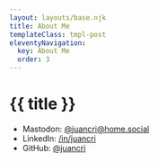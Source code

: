 ```yaml
---
layout: layouts/base.njk
title: About Me
templateClass: tmpl-post
eleventyNavigation:
  key: About Me
  order: 3
---
```


<h1>{{ title }}</h1>

- Mastodon: [@juancri@home.social](https://home.social/@juancri/)
- LinkedIn: [/in/juancri](https://www.linkedin.com/in/juancri)
- GitHub: [@juancri](https://github.com/juancri)


